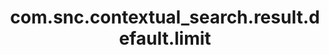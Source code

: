 ---
weight: 1108
layout: page
title: com.snc.contextual_search.result.default.limit
description: ""
value: "10"
---
